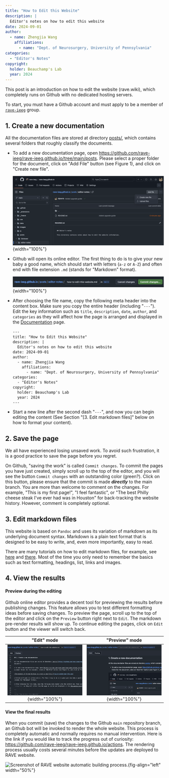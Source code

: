 ```yaml
---
title: "How to Edit this Website"
description: |
  Editor's notes on how to edit this website
date: 2024-09-01
author: 
  - name: Zhengjia Wang
    affiliations: 
      - name: "Dept. of Neurosurgery, University of Pennsylvania"
categories:
  - "Editor's Notes"
copyright: 
  holder: Beauchamp's Lab
  year: 2024
---
```


This post is an introduction on how to edit the website (rave.wiki), which completely runs on Github with no dedicated hosting servers.

To start, you must have a Github account and must apply to be a member of [`rave-ieeg`](https://github.com/rave-ieeg/) group.

## 1. Create a new documentation

All the documentation files are stored at directory [posts/](https://github.com/rave-ieeg/rave-ieeg.github.io/tree/main/posts), which contains several folders that roughly classify the documents.

-   To add a new documentation page, open <https://github.com/rave-ieeg/rave-ieeg.github.io/tree/main/posts>. Please select a proper folder for the document, click on "Add File" button (see Figure 1), and click on "Create new file".

    ![Figure 1: Screenshot of Github buttons to create a new file.](figure-create-new-file.png){width="100%"}

-   Github will open its online editor. The first thing to do is to give your new baby a good name, which should start with letters (`a-z` or `A-Z`) and often end with file extension `.md` (stands for "Markdown" format).

    ![Figure 2: Create a new file name: avoid special letters especially `/` in the file name (unless you want to create a folder). Filenames starting with `_` will be "hidden" markdown snippets that will not be rendered as a page. However, it can be included in other documents (see Section "[3. Edit markdown files]" below).](figure-name-your-file.png){width="100%"}

-   After choosing the file name, copy the following meta header into the content box. Make sure you copy the entire header (including "`---`"). Edit the key information such as `title`, `description`, `date`, `author`, and `categories` as they will affect how the page is arranged and displayed in the [Documentation](/blogs.html) page.

    ```         
    ---
    title: "How to Edit this Website"
    description: |
      Editor's notes on how to edit this website
    date: 2024-09-01
    author: 
      - name: Zhengjia Wang
        affiliations: 
          - name: "Dept. of Neurosurgery, University of Pennsylvania"
    categories:
      - "Editor's Notes"
    copyright: 
      holder: Beauchamp's Lab
      year: 2024
    ---
    ```

-   Start a new line after the second dash "`---`", and now you can begin editing the content (See Section "[3. Edit markdown files]" below on how to format your content).

## 2. Save the page

We all have experienced losing unsaved work. To avoid such frustration, it is a good practice to save the page before you regret.

On Github, "saving the work" is called `Commit changes`. To commit the pages you have just created, simply scroll up to the top of the editor, and you will see the button `Commit changes` with an outstanding color (green?). Click on this button, please ensure that the commit is made ***directly*** to the main branch. You are more than welcome to comment on the changes. For example, "This is my first page!", "I feel fantastic", or "The best Philly cheese steak I've ever had was in Houston" for back-tracking the website history. However, comment is completely optional.

## 3. Edit markdown files

This website is based on `Pandoc` and uses its variation of markdown as its underlying document syntax. Markdown is a plain text format that is designed to be easy to write, and, even more importantly, easy to read.

There are many tutorials on how to edit markdown files, for example, see [here](https://docs.github.com/github/writing-on-github/getting-started-with-writing-and-formatting-on-github/basic-writing-and-formatting-syntax) and [there](https://quarto.org/docs/authoring/markdown-basics.html). Most of the time you only need to remember the basics such as text formatting, headings, list, links and images.

## 4. View the results

#### Preview during the editing

Github online editor provides a decent tool for previewing the results before publishing changes. This feature allows you to test different formatting ideas before saving changes. To preview the page, scroll up to the top of the editor and click on the `Preview` button right next to `Edit`. The markdown pre-render results will show up. To continue editing the pages, click on `Edit` button and the viewer will switch back.

|                       "Edit" mode                        |                         "Preview" mode                          |
|:----------------------------------:|:----------------------------------:|
| ![Left: "Edit" mode](figure-edit-mode.png){width="100%"} | ![Right: "Preview" mode](figure-preview-mode.png){width="100%"} |

#### View the final results

When you commit (save) the changes to the Github `main` repository branch, an Github bot will be invoked to render the whole website. This process is completely automatic and normally requires no manual intervention. Here is the link if you would like to track the progress out of curiosity: <https://github.com/rave-ieeg/rave-ieeg.github.io/actions>. The rendering process usually costs several minutes before the updates are deployed to RAVE website.

![Screenshot of RAVE website automatic building process.](figure-github-action.png){fig-align="left" width="50%"}
